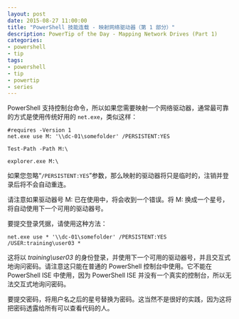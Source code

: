 ```yaml
---
layout: post
date: 2015-08-27 11:00:00
title: "PowerShell 技能连载 - 映射网络驱动器（第 1 部分）"
description: PowerTip of the Day - Mapping Network Drives (Part 1)
categories:
- powershell
- tip
tags:
- powershell
- tip
- powertip
- series
---
```

PowerShell 支持控制台命令，所以如果您需要映射一个网络驱动器，通常最可靠的方式是使用传统好用的 `net.exe`，类似这样：

    #requires -Version 1
    net.exe use M: '\\dc-01\somefolder' /PERSISTENT:YES
    
    Test-Path -Path M:\
    
    explorer.exe M:\
    

如果您忽略“`/PERSISTENT:YES`”参数，那么映射的驱动器将只是临时的，注销并登录后将不会自动重连。

请注意如果驱动器号 M: 已在使用中，将会收到一个错误。将 M: 换成一个星号，将自动使用下一个可用的驱动器号。

要提交登录凭据，请使用这种方法：

    net.exe use * '\\dc-01\somefolder' /PERSISTENT:YES /USER:training\user03 *

这将以 _training\user03_ 的身份登录，并使用下一个可用的驱动器号，并且交互式地询问密码。请注意这只能在普通的 PowerShell 控制台中使用。它不能在 PowerShell ISE 中使用，因为 PowerShell ISE 并没有一个真实的控制台，所以无法交互式地询问密码。

要提交密码，将用户名之后的星号替换为密码。这当然不是很好的实践，因为这将把密码透露给所有可以查看代码的人。

<!--本文国际来源：[Mapping Network Drives (Part 1)](http://community.idera.com/powershell/powertips/b/tips/posts/mapping-network-drives-part-1)-->

